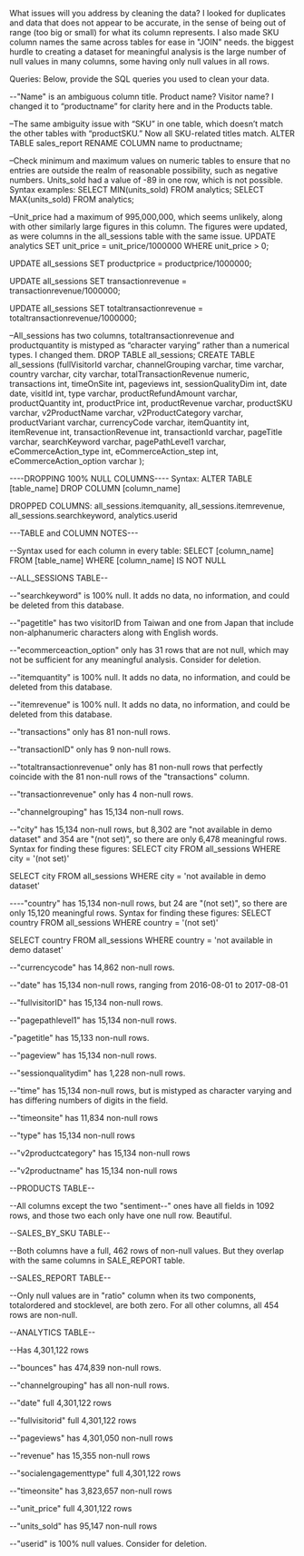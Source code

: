 What issues will you address by cleaning the data?
I looked for duplicates and data that does not appear to be accurate, in the sense of being out of range (too big or small) for what its column represents. I also made SKU column names the same across tables for ease in "JOIN" needs. the biggest hurdle to creating a dataset for meaningful analysis is the large number of null values in many columns, some having only null values in all rows.





Queries:
Below, provide the SQL queries you used to clean your data.

--"Name" is an ambiguous column title. Product name? Visitor name? I changed it to “productname” for clarity here and in the Products table. 

–The same ambiguity issue with “SKU” in one table, which doesn’t match the other tables with “productSKU.” Now all SKU-related titles match.
ALTER TABLE sales_report
RENAME COLUMN name to productname;

–Check minimum and maximum values on numeric tables to ensure that no entries are outside the realm of reasonable possibility, such as negative numbers. Units_sold had a value of -89 in one row, which is not possible. Syntax examples:
SELECT MIN(units_sold) FROM analytics;
SELECT MAX(units_sold) FROM analytics;

–Unit_price had a maximum of 995,000,000, which seems unlikely, along with other similarly large figures in this column. The figures were updated, as were columns in the all_sessions table with the same issue.
UPDATE analytics
SET unit_price = unit_price/1000000
WHERE unit_price > 0;

UPDATE all_sessions
SET productprice = productprice/1000000;

UPDATE all_sessions
SET transactionrevenue = transactionrevenue/1000000;

UPDATE all_sessions
SET totaltransactionrevenue = totaltransactionrevenue/1000000;

–All_sessions has two columns, totaltransactionrevenue and productquantity is mistyped as “character varying” rather than a numerical types. I changed them.
DROP TABLE all_sessions;
CREATE TABLE all_sessions 
(fullVisitorId varchar,
channelGrouping varchar,
time varchar,
country varchar,
city varchar,
totalTransactionRevenue numeric,
transactions int,
timeOnSite int,
pageviews int,
sessionQualityDim int,
date date,
visitId int,
type varchar,
productRefundAmount varchar,
productQuantity int,
productPrice int,
productRevenue varchar,
productSKU varchar,
v2ProductName varchar,
v2ProductCategory varchar,
productVariant varchar,
currencyCode varchar,
itemQuantity int,
itemRevenue int,
transactionRevenue int,
transactionId varchar,
pageTitle varchar,
searchKeyword varchar,
pagePathLevel1 varchar,
eCommerceAction_type int,
eCommerceAction_step int,
eCommerceAction_option varchar
);

----DROPPING 100% NULL COLUMNS----
Syntax:
ALTER TABLE [table_name]
DROP COLUMN [column_name]

DROPPED COLUMNS: all_sessions.itemquanity, all_sessions.itemrevenue, all_sessions.searchkeyword, analytics.userid

---TABLE and COLUMN NOTES---

--Syntax used for each column in every table:
SELECT [column_name]
FROM [table_name]
WHERE [column_name] IS NOT NULL


--ALL_SESSIONS TABLE--

--"searchkeyword" is 100% null. It adds no data, no information, and could be deleted from this database.

--"pagetitle" has two visitorID from Taiwan and one from Japan that include non-alphanumeric characters along with English words.

--"ecommerceaction_option" only has 31 rows that are not null, which may not be sufficient for any meaningful analysis. Consider for deletion.

--"itemquantity" is 100% null. It adds no data, no information, and could be deleted from this database.

--"itemrevenue" is 100% null. It adds no data, no information, and could be deleted from this database.

--"transactions" only has 81 non-null rows.

--"transactionID" only has 9 non-null rows.

--"totaltransactionrevenue" only has 81 non-null rows that perfectly coincide with the 81 non-null rows of the "transactions" column.

--"transactionrevenue" only has 4 non-null rows.

--"channelgrouping" has 15,134 non-null rows.

--"city" has 15,134 non-null rows, but 8,302 are "not available in demo dataset" and 354 are "(not set)", so there are only 6,478 meaningful rows.
Syntax for finding these figures:
SELECT city
FROM all_sessions
WHERE city = '(not set)'

SELECT city
FROM all_sessions
WHERE city = 'not available in demo dataset'

----"country" has 15,134 non-null rows, but 24 are "(not set)", so there are only 15,120 meaningful rows.
Syntax for finding these figures:
SELECT country
FROM all_sessions
WHERE country = '(not set)'

SELECT country
FROM all_sessions
WHERE country = 'not available in demo dataset'

--"currencycode" has 14,862 non-null rows.

--"date" has 15,134 non-null rows, ranging from 2016-08-01 to 2017-08-01

--"fullvisitorID" has 15,134 non-null rows.

--"pagepathlevel1" has 15,134 non-null rows.

-"pagetitle" has 15,133 non-null rows.

--"pageview" has 15,134 non-null rows.

--"sessionqualitydim" has 1,228 non-null rows.

--"time" has 15,134 non-null rows, but is mistyped as character varying and has differing numbers of digits in the field.

--"timeonsite" has 11,834 non-null rows

--"type" has 15,134 non-null rows

--"v2productcategory" has 15,134 non-null rows

--"v2productname" has 15,134 non-null rows


--PRODUCTS TABLE--

--All columns except the two "sentiment--" ones have all fields in 1092 rows, and those two each only have one null row. Beautiful.


--SALES_BY_SKU TABLE--

--Both columns have a full, 462 rows of non-null values. But they overlap with the same columns in SALE_REPORT table.


--SALES_REPORT TABLE--

--Only null values are in "ratio" column when its two components, totalordered and stocklevel, are both zero. For all other columns, all 454 rows are non-null.

--ANALYTICS TABLE--

--Has 4,301,122 rows

--"bounces" has 474,839 non-null rows.

--"channelgrouping" has all non-null rows.

--"date" full 4,301,122 rows

--"fullvisitorid" full 4,301,122 rows

--"pageviews" has 4,301,050 non-null rows

--"revenue" has 15,355 non-null rows

--"socialengagementtype" full 4,301,122 rows

--"timeonsite" has 3,823,657 non-null rows

--"unit_price" full 4,301,122 rows

--"units_sold" has 95,147 non-null rows

--"userid" is 100% null values. Consider for deletion.


